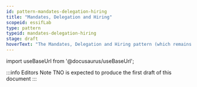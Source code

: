 ```yaml
---
id: pattern-mandates-delegation-hiring
title: "Mandates, Delegation and Hiring"
scopeid: essifLab
type: pattern
typeid: mandates-delegation-hiring
stage: draft
hoverText: "The Mandates, Delegation and Hiring pattern (which remains to be documented) captures the ideas behind mandating, delegating, hiring and their relations. This is a work-in-progress."
---
```


import useBaseUrl from '@docusaurus/useBaseUrl';

:::info Editors Note
TNO is expected to produce the first draft of this document
:::
